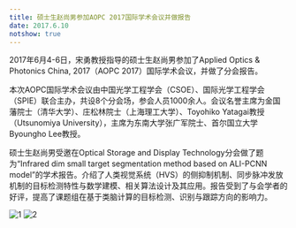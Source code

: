 ```yaml
---
title: 硕士生赵尚男参加AOPC 2017国际学术会议并做报告
date: 2017.6.10
notshow: true
---
```


2017年6月4-6日，宋勇教授指导的硕士生赵尚男参加了Applied Optics & Photonics China, 2017（AOPC 2017）国际学术会议，并做了分会报告。

本次AOPC国际学术会议由中国光学工程学会（CSOE）、国际光学工程学会（SPIE）联合主办，共设8个分会场，参会人员1000余人。会议名誉主席为金国藩院士（清华大学）、庄松林院士（上海理工大学）、Toyohiko Yatagai教授（Utsunomiya University），主席为东南大学张广军院士、首尔国立大学Byoungho Lee教授。

硕士生赵尚男受邀在Optical Storage and Display Technology分会做了题为“Infrared dim small target segmentation method based on ALI-PCNN model”的学术报告。介绍了人类视觉系统（HVS）的侧抑制机制、同步脉冲发放机制的目标检测特性与数学建模、相关算法设计及其应用。报告受到了与会学者的好评，提高了课题组在基于类脑计算的目标检测、识别与跟踪方向的影响力。

![1](2-1.jpg)
![2](2-2.jpg)
